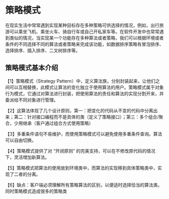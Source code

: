 # 策略模式

在现实生活中常常遇到实现某种目标存在多种策略可供选择的情况，例如，出行旅游可以乘坐飞机、乘坐火车、骑自行车或自己开私家车等。在软件开发中也常常遇到类似的情况，当实现某一个功能存在多种算法或者策略，我们可以根据环境或者条件的不同选择不同的算法或者策略来完成该功能，如数据排序策略有冒泡排序、选择排序、插入排序、二叉树排序等。

## 策略模式基本介绍
【1】策略模式（Strategy Pattern）中，定义算法族，分别封装起来，让他们之间可以互相替换，此模式让算法的变化独立于使用算法的用户。策略模式属于对象行为模式，它通过对算法进行封装，把使用算法的责任和算法的实现分割开来，并委派给不同对象进行管理。

【2】这算法体现了几个设计原则，第一：把变化的代码从不变的代码中分离出来；第二：针对接口编程而不是具体的类（定义了策略接口）；第三：多个组合/聚合，少用继承（客户通过组合方式使用策略）

【3】多重条件语句不易维护，而使用策略模式可以避免使用多重条件查询。算法可以自由切换。

【4】策略模式提供了对 “开闭原则” 的完美支持，可以在不修改原代码的情况下，灵活增加新算法。

【5】策略模式把算法的使用放到环境类中，而算法的实现移到具体策略类中，实现了二者的分离。

【6】缺点：客户端必须理解所有策略算法的区别，以便适时选择恰当的算法类。同时策略模式造成很多的策略类